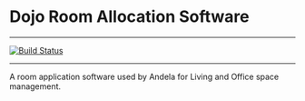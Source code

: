 # Dojo Room Allocation Software
---

[![Build Status](https://travis-ci.org/Alweezy/alvin-mutisya-dojo-project.svg?branch=develop)](https://travis-ci.org/Alweezy/alvin-mutisya-dojo-project)


---

A room application software used by Andela for Living and Office space management.